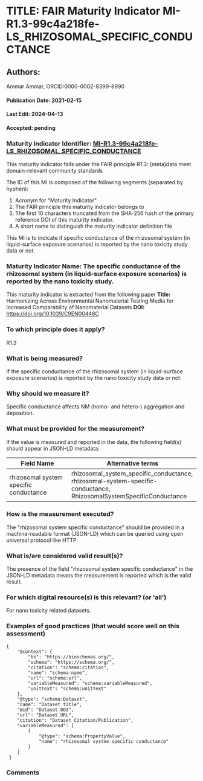 # TITLE: FAIR Maturity Indicator MI-R1.3-99c4a218fe-LS_RHIZOSOMAL_SPECIFIC_CONDUCTANCE

## Authors: 
Ammar Ammar, ORCID:0000-0002-8399-8990

#### Publication Date: 2021-02-15
#### Last Edit: 2024-04-13
#### Accepted: pending

### Maturity Indicator Identifier: [MI-R1.3-99c4a218fe-LS_RHIZOSOMAL_SPECIFIC_CONDUCTANCE](https://w3id.org/nsdra/maturity-indicator/readme/MI-R1.3-99c4a218fe-LS_RHIZOSOMAL_SPECIFIC_CONDUCTANCE)

This maturity indicator falls under the FAIR principle R1.3:
(meta)data meet domain-relevant community standards

The ID of this MI is composed of the following segments (separated by hyphen):
1. Acronym for "Maturity Indicator"
1. The FAIR principle this maturity indicator belongs to
1. The first 10 characters truncated from the SHA-256 hash of the primary reference DOI of this maturity indicator.
1. A short name to distinguish the maturity indicator definition file

This MI is to indicate if specific conductance of the rhizosomal system (in liquid-surface exposure scenarios) is reported by the nano toxicity study data or not.

### Maturity Indicator Name:  The specific conductance of the rhizosomal system (in liquid-surface exposure scenarios) is reported by the nano toxicity study.

This maturity indicator is extracted from the following paper 
**Title:** Harmonizing Across Environmental Nanomaterial Testing Media for Increased Comparability of Nanomaterial Datasets
**DOI:** https://doi.org/10.1039/C9EN00448C

### To which principle does it apply?  
R1.3

### What is being measured?
If the specific conductance of the rhizosomal system (in liquid-surface exposure scenarios) is reported by the nano toxicity study data or not.

### Why should we measure it?
Specific conductance affects NM (homo- and hetero-) aggregation and deposition.

### What must be provided for the measurement?
If the value is measured and reported in the data, the following field(s) should appear in JSON-LD metadata: 

| Field Name                        | Alternative terms                                                                                                              |
| --------------------------------- | ------------------------------------------------------------------------------------------------------------------------------ |
| rhizosomal system specific conductance | rhizosomal_system_specific_conductance,<br>rhizosomal-system-specific-conductance,<br>RhizosomalSystemSpecificConductance |

### How is the measurement executed?
The "rhizosomal system specific conductance" should be provided in a machine-readable format (JSON-LD) which can be queried using open universal protocol like HTTP.

### What is/are considered valid result(s)?
The presence of the field "rhizosomal system specific conductance" in the JSON-LD metadata means the measurement is reported which is the valid result.

### For which digital resource(s) is this relevant? (or 'all')
For nano toxicity related datasets.  

### Examples of good practices (that would score well on this assessment)
```{json}
{
 	"@context": {
 		"bs": "https://bioschemas.org/",
 		"schema": "https://schema.org/",
 		"citation": "schema:citation",
 		"name": "schema:name",
 		"url": "schema:url",
 		"variableMeasured": "schema:variableMeasured",
 		"unitText": "schema:unitText"
 	},
 	"@type": "schema:Dataset",
 	"name": "Dataset title",
 	"@id": "Dataset DOI",
 	"url": "Dataset URL",
 	"citation": "Dataset Citation/Publication",
 	"variableMeasured": [
 		{
 			"@type": "schema:PropertyValue",
 			"name": "rhizosomal system specific conductance"
 		}
 	]
 }
```

### Comments

